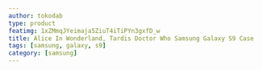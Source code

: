 ```yaml
---
author: tokodab
type: product
featimg: 1xZMmqJYeimaja5ZiuT4iTiPYn3gxfD_w
title: Alice In Wonderland, Tardis Doctor Who Samsung Galaxy S9 Case
tags: [samsung, galaxy, s9]
category: [samsung]
---
```

